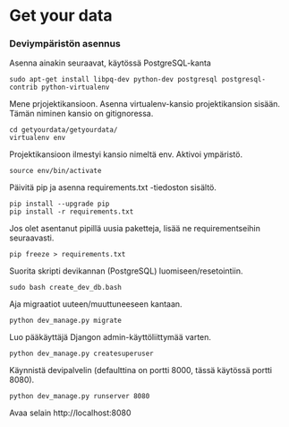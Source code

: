 # Get your data

### Deviympäristön asennus ###

Asenna ainakin seuraavat, käytössä PostgreSQL-kanta

    sudo apt-get install libpq-dev python-dev postgresql postgresql-contrib python-virtualenv

Mene prjojektikansioon. Asenna virtualenv-kansio projektikansion sisään. Tämän niminen kansio on gitignoressa.

    cd getyourdata/getyourdata/
    virtualenv env

Projektikansioon ilmestyi kansio nimeltä env. Aktivoi ympäristö.
    
    source env/bin/activate

Päivitä pip ja asenna requirements.txt -tiedoston sisältö.

    pip install --upgrade pip
    pip install -r requirements.txt

Jos olet asentanut pipillä uusia paketteja, lisää ne requirementseihin seuraavasti.

    pip freeze > requirements.txt

Suorita skripti devikannan (PostgreSQL) luomiseen/resetointiin.

    sudo bash create_dev_db.bash

Aja migraatiot uuteen/muuttuneeseen kantaan.

    python dev_manage.py migrate

Luo pääkäyttäjä Djangon admin-käyttöliittymää varten.

    python dev_manage.py createsuperuser

Käynnistä devipalvelin (defaulttina on portti 8000, tässä käytössä portti 8080).

    python dev_manage.py runserver 8080

Avaa selain http://localhost:8080

